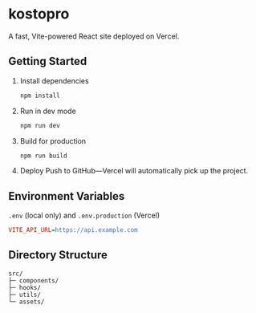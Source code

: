 # kostopro

A fast, Vite-powered React site deployed on Vercel.

## Getting Started

1. Install dependencies
   ```bash
   npm install
   ```
2. Run in dev mode
   ```bash
   npm run dev
   ```
3. Build for production
   ```bash
   npm run build
   ```
4. Deploy
   Push to GitHub—Vercel will automatically pick up the project.

## Environment Variables

`.env` (local only) and `.env.production` (Vercel)

```ini
VITE_API_URL=https://api.example.com
```

## Directory Structure

```
src/
├─ components/
├─ hooks/
├─ utils/
└─ assets/
```
